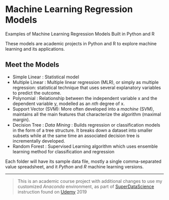 # Machine Learning Regression Models
Examples of Machine Learning Regression Models Built in Python and R

These models are academic projects in Python and R to explore machine learning and its applications.

## Meet the Models

- Simple Linear  : Statistical model
- Multiple Linear  : Multiple linear regression (MLR), or simply as multiple regression: statistical technique that uses several explanatory variables to predict the outcome. 
- Polynomial  : Relationship between the independent variable x and the dependent variable y, modelled as an *nth* degree of x.
- Support Vector  (SVM): More often developed into a *machine* (SVM), maintains all the main features that characterize the algorithm (maximal margin).
- Decision Tree : *Data Mining* : Builds regression or classification models in the form of a tree structure. It breaks down a dataset into smaller subsets while at the same time an associated decision tree is incrementally developed. 
- Random Forest : Supervised Learning algorithm which uses ensemble learning method for classification and regression

Each folder will have its sample data file, mostly a single comma-separated value spreadsheet, and it *Python* and *R* machine learning versions.

---
> This is an academic course project with additional changes to use my customized *Anaconda* environment, as part of [SuperDataScience](https://www.superdatascience.com/) instruction found on [Udemy](https://udemy.com) 2019
